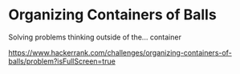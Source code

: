 # Organizing Containers of Balls

Solving problems thinking outside of the... container

https://www.hackerrank.com/challenges/organizing-containers-of-balls/problem?isFullScreen=true
